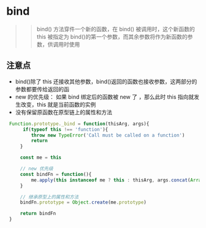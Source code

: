 # bind

> > bind() 方法穿件一个新的函数，在 bind() 被调用时，这个新函数的 this 被指定为 bind()的第一个参数，而其余参数将作为新函数的参数，供调用时使用

## 注意点

- bind()除了 this 还接收其他参数，bind()返回的函数也接收参数，这两部分的参数都要传给返回的函
- new 的优先级： 如果 bind 绑定后的函数被 new 了
  ，那么此时 this 指向就发生改变，this 就是当前函数的实例
- 没有保留原函数在原型链上的属性和方法

```JavaScript
 Function.prototype._bind = function(thisArg, args){
      if(typeof this !== 'function'){
         throw new TypeError('Call must be called on a function')
         return
     }

     const me = this

     // new 优先级
     const bindFn = function(){
         me.apply(this instanceof me ? this : thisArg, args.concat(Array.prototype.slice.call(arguments)))
     }

     // 继承原型上的属性和方法
     bindFn.prototype = Object.create(me.prototype)

     return bindFn
 }
```

